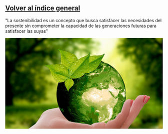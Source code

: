 ## [Volver al índice general](../README.md)

"La sostenibilidad es un concepto que busca satisfacer las necesidades del presente sin comprometer la capacidad de las generaciones futuras para satisfacer las suyas"

![Sostenibilidad](./img/sosteniblidad.jpg)

